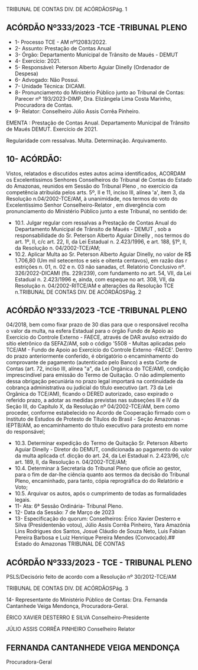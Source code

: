 TRIBUNAL DE CONTAS DIV. DE ACÓRDÃOSPág. 1

## ACÓRDÃO Nº333/2023 -TCE -TRIBUNAL PLENO

- 1- Processo TCE - AM nº12083/2022.
- 2- Assunto: Prestação de Contas Anual
- 3- Órgão: Departamento Municipal de Trânsito de Maués - DEMUT
- 4- Exercício: 2021.
- 5- Responsável: Peterson Alberto Aguiar Dinelly (Ordenador de Despesa)
- 6- Advogado: Não Possui.
- 7- Unidade Técnica: DICAMI.
- 8- Pronunciamento  do  Ministério  Público  junto  ao  Tribunal  de  Contas: Parecer  nº 193/2023-DIMP, Dra. Elizângela Lima Costa Marinho, Procuradora de Contas.
- 9- Relator: Conselheiro Júlio Assis Corrêa Pinheiro.

EMENTA : Prestação de Contas Anual. Departamento  Municipal  de  Trânsito  de  Maués  DEMUT. Exercício de 2021.

Regularidade  com  ressalvas.  Multa.  Determinação. Arquivamento.

## 10-  ACÓRDÃO:

Vistos, relatados e discutidos estes autos acima identificados, ACORDAM os Excelentíssimos Senhores Conselheiros do Tribunal de Contas do Estado do Amazonas, reunidos em Sessão do Tribunal Pleno , no exercício da competência atribuída pelos arts. 5º, II e 11, inciso III, alínea 'a', item 3, da Resolução n.04/2002-TCE/AM, à unanimidade, nos termos do voto do Excelentíssimo Senhor Conselheiro-Relator , em divergência com pronunciamento do Ministério Público junto a este Tribunal, no sentido de:

- 10.1. Julgar  regular  com  ressalvas a  Prestação  de  Contas  Anual  do Departamento  Municipal  de  Trânsito  de  Maués  -  DEMUT ,  sob  a responsabilidade do Sr. Peterson Alberto Aguiar Dinelly , nos termos do art. 1º, II, c/c art. 22, II, da Lei Estadual n. 2.423/1996, e art. 188, §1º, II, da Resolução n. 04/2002-TCE/AM;
- 10.2. Aplicar Multa ao Sr. Peterson Alberto Aguiar Dinelly, no valor de R$ 1.706,80 (Um mil setecentos e seis e oitenta centavos), em razão das r estrições n. 01, n. 02 e n. 03 não sanadas, cf. Relatório Conclusivo nº. 326/2022-DICAMI (fls. 229/239), com fundamento no art. 54, VII, da Lei Estadual  n.  2.423/1996  e,  ainda,  com  espeque  no  art.  308,  VII,  da Resolução  n.  04/2002-RITCE/AM  e  alterações  da  Resolução  TCE  n.TRIBUNAL DE CONTAS DIV. DE ACÓRDÃOSPág. 2

## ACÓRDÃO Nº333/2023 -TCE -TRIBUNAL PLENO

04/2018,  bem  como  fixar prazo  de  30  dias para  que  o  responsável recolha o valor  da  multa,  na  esfera  Estadual  para  o  órgão  Fundo  de Apoio ao Exercício do Controle Externo - FAECE, através de DAR avulso extraído do sítio eletrônico da SEFAZ/AM, sob o código '5508 - Multas aplicadas  pelo  TCE/AM  -  Fundo  de  Apoio  ao  Exercício  do  Controle Externo -FAECE'.  Dentro  do  prazo  anteriormente conferido, é obrigatório o encaminhamento do comprovante de pagamento (autenticado  pelo  Banco)  a  esta  Corte  de  Contas  (art.  72,  inciso  III, alínea "a", da Lei Orgânica do TCE/AM), condição imprescindível para emissão do Termo de Quitação. O não adimplemento dessa obrigação pecuniária  no  prazo  legal  importará  na  continuidade  da  cobrança administrativa ou judicial do título executivo (art. 73 da Lei Orgânica do TCE/AM), ficando o DERED autorizado, caso expirado o referido prazo, a adotar as medidas previstas nas subseções III e IV da Seção III, do Capítulo  X,  da  Resolução  nº  04/2002-TCE/AM,  bem  como  proceder, conforme  estabelecido  no  Acordo  de  Cooperação  firmado  com  o Instituto de Estudos de Protesto de Títulos do Brasil - Seção Amazonas - IEPTB/AM, ao encaminhamento do título executivo para protesto em nome do responsável;

- 10.3. Determinar expedição  do  Termo  de  Quitação Sr.  Peterson  Alberto Aguiar Dinelly -  Diretor  do  DEMUT, condicionada ao pagamento do valor da multa aplicada cf. dicção do art. 24, da Lei Estadual n. 2.423/96, c/c art. 189, II, da Resolução n. 04/2002-TCE/AM;
- 10.4. Determinar à Secretaria do Tribunal Pleno que oficie ao gestor, para o fim de dar-lhe ciência quanto aos termos da decisão do Tribunal Pleno, encaminhado, para tanto, cópia reprográfica do do Relatório e Voto;
- 10.5. Arquivar os autos, após o cumprimento de todas as formalidades legais.
- 11-  Ata: 6ª Sessão Ordinária- Tribunal Pleno.
- 12-  Data da Sessão: 7 de Março de 2023
- 13-  Especificação do quorum: Conselheiros: Érico Xavier Desterro e Silva (Presidentenão votou),  Júlio  Assis  Corrêa  Pinheiro,  Yara  Amazônia  Lins  Rodrigues  dos  Santos, Josué Cláudio de Souza Neto, Luis Fabian Pereira Barbosa e Luiz Henrique Pereira Mendes (Convocado).## Estado do Amazonas TRIBUNAL DE CONTAS

## ACÓRDÃO Nº333/2023 - TCE - TRIBUNAL PLENO

PSLS/Decisório feito de acordo com a Resolução nº 30/2012-TCE/AM

TRIBUNAL DE CONTAS DIV. DE ACÓRDÃOSPág. 3

14-  Representante do Ministério Público de Contas: Dra. Fernanda Cantanhede Veiga Mendonça, Procuradora-Geral.

ÉRICO XAVIER DESTERRO E SILVA Conselheiro-Presidente

JÚLIO ASSIS CORRÊA PINHEIRO Conselheiro Relator

## FERNANDA CANTANHEDE VEIGA MENDONÇA

Procuradora-Geral